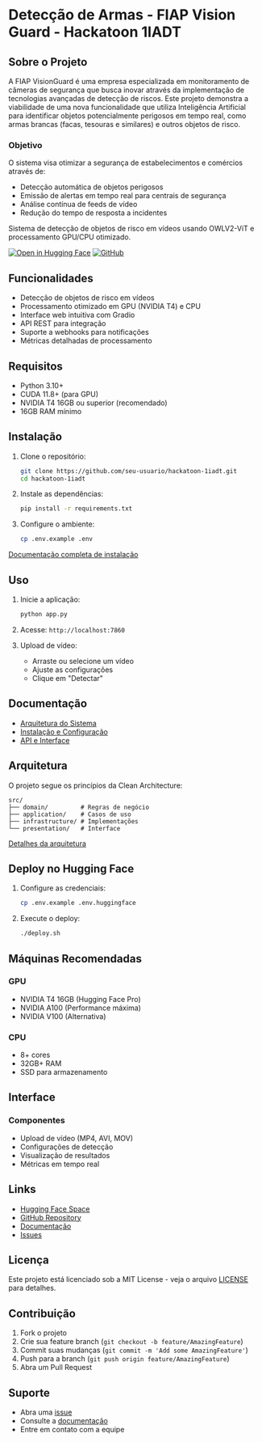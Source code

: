 # Detecção de Armas - FIAP Vision Guard - Hackatoon 1IADT

## Sobre o Projeto

A FIAP VisionGuard é uma empresa especializada em monitoramento de câmeras de segurança que busca inovar através da implementação de tecnologias avançadas de detecção de riscos. Este projeto demonstra a viabilidade de uma nova funcionalidade que utiliza Inteligência Artificial para identificar objetos potencialmente perigosos em tempo real, como armas brancas (facas, tesouras e similares) e outros objetos de risco.

### Objetivo

O sistema visa otimizar a segurança de estabelecimentos e comércios através de:

- Detecção automática de objetos perigosos
- Emissão de alertas em tempo real para centrais de segurança
- Análise contínua de feeds de vídeo
- Redução do tempo de resposta a incidentes

Sistema de detecção de objetos de risco em vídeos usando OWLV2-ViT e processamento
GPU/CPU otimizado.

[![Open in Hugging Face][hf-badge]][hf-space]
[![GitHub][gh-badge]][gh-repo]

[hf-badge]: https://img.shields.io/badge/Hugging%20Face-Spaces-yellow
[hf-space]: https://huggingface.co/spaces/marcuscanhaco/weapon-detection-app
[gh-badge]: https://img.shields.io/badge/GitHub-Repo-blue
[gh-repo]: https://github.com/mvzcanhaco/hackatoon-1IADT-fiap

## Funcionalidades

- Detecção de objetos de risco em vídeos
- Processamento otimizado em GPU (NVIDIA T4) e CPU
- Interface web intuitiva com Gradio
- API REST para integração
- Suporte a webhooks para notificações
- Métricas detalhadas de processamento

## Requisitos

- Python 3.10+
- CUDA 11.8+ (para GPU)
- NVIDIA T4 16GB ou superior (recomendado)
- 16GB RAM mínimo

## Instalação

1. Clone o repositório:

    ```bash
    git clone https://github.com/seu-usuario/hackatoon-1iadt.git
    cd hackatoon-1iadt
    ```

2. Instale as dependências:

    ```bash
    pip install -r requirements.txt
    ```

3. Configure o ambiente:

    ```bash
    cp .env.example .env
    ```

[Documentação completa de instalação](docs/setup/installation.md)

## Uso

1. Inicie a aplicação:

    ```bash
    python app.py
    ```

2. Acesse: `http://localhost:7860`

3. Upload de vídeo:

    - Arraste ou selecione um vídeo
    - Ajuste as configurações
    - Clique em "Detectar"

## Documentação

- [Arquitetura do Sistema](docs/architecture/overview.md)
- [Instalação e Configuração](docs/setup/installation.md)
- [API e Interface](docs/api/interface.md)

## Arquitetura

O projeto segue os princípios da Clean Architecture:

```plaintext
src/
├── domain/         # Regras de negócio
├── application/    # Casos de uso
├── infrastructure/ # Implementações
└── presentation/   # Interface
```

[Detalhes da arquitetura](docs/architecture/overview.md)

## Deploy no Hugging Face

1. Configure as credenciais:

    ```bash
    cp .env.example .env.huggingface
    ```

2. Execute o deploy:

    ```bash
    ./deploy.sh
    ```

## Máquinas Recomendadas

### GPU

- NVIDIA T4 16GB (Hugging Face Pro)
- NVIDIA A100 (Performance máxima)
- NVIDIA V100 (Alternativa)

### CPU

- 8+ cores
- 32GB+ RAM
- SSD para armazenamento

## Interface

### Componentes

- Upload de vídeo (MP4, AVI, MOV)
- Configurações de detecção
- Visualização de resultados
- Métricas em tempo real

## Links

- [Hugging Face Space][hf-space]
- [GitHub Repository][gh-repo]
- [Documentação](docs/)
- [Issues](https://github.com/seu-usuario/hackatoon-1iadt/issues)

## Licença

Este projeto está licenciado sob a MIT License - veja o arquivo [LICENSE](LICENSE)
para detalhes.

## Contribuição

1. Fork o projeto
2. Crie sua feature branch (`git checkout -b feature/AmazingFeature`)
3. Commit suas mudanças (`git commit -m 'Add some AmazingFeature'`)
4. Push para a branch (`git push origin feature/AmazingFeature`)
5. Abra um Pull Request

## Suporte

- Abra uma [issue](https://github.com/seu-usuario/hackatoon-1iadt/issues)
- Consulte a [documentação](docs/)
- Entre em contato com a equipe
